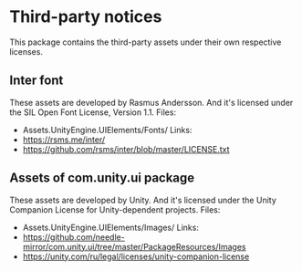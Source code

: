 # Third-party notices
This package contains the third-party assets under their own respective licenses.

## Inter font
These assets are developed by Rasmus Andersson.
And it's licensed under the SIL Open Font License, Version 1.1.
Files:
- Assets.UnityEngine.UIElements/Fonts/
Links:
- https://rsms.me/inter/
- https://github.com/rsms/inter/blob/master/LICENSE.txt

## Assets of com.unity.ui package
These assets are developed by Unity.
And it's licensed under the Unity Companion License for Unity-dependent projects.
Files:
- Assets.UnityEngine.UIElements/Images/
Links:
- https://github.com/needle-mirror/com.unity.ui/tree/master/PackageResources/Images
- https://unity.com/ru/legal/licenses/unity-companion-license
